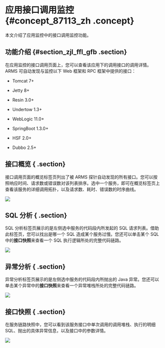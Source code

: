 # 应用接口调用监控 {#concept_87113_zh .concept}

本文介绍了应用监控中的接口调用监控功能。

## 功能介绍 {#section_zjl_ffl_gfb .section}

在应用监控的接口调用页面上，您可以查看该应用下的调用接口的调用详情。ARMS 可自动发现与监控以下 Web 框架和 RPC 框架中提供的接口：

-   Tomcat 7+

-   Jetty 8+

-   Resin 3.0+

-   Undertow 1.3+

-   WebLogic 11.0+

-   SpringBoot 1.3.0+

-   HSF 2.0+

-   Dubbo 2.5+


## 接口概览 { .section}

 接口调用页面的概览标签页列出了被 ARMS 探针自动发现的所有接口。您可以按照响应时间、请求数或错误数对该列表排序。选中一个服务，即可在概览标签页上查看该服务的详细调用拓扑，以及请求数、耗时、错误数的时序曲线。

![](http://static-aliyun-doc.oss-cn-hangzhou.aliyuncs.com/assets/img/152244/155496265543137_zh-CN.png)

## SQL 分析 { .section}

 SQL 分析标签页展示的是左侧选中服务的代码段内所发起的 SQL 请求列表。借助此标签页，您可以找出是哪一个 SQL 造成某个服务过慢。您还可以单击某个 SQL 中的**接口快照**来查看一个 SQL 执行逻辑所处的完整代码链路。

![](http://static-aliyun-doc.oss-cn-hangzhou.aliyuncs.com/assets/img/152244/155496265543138_zh-CN.png)

## 异常分析 { .section}

 异常分析标签页展示的是左侧选中服务的代码段内所抛出的 Java 异常。您还可以单击某个异常中的**接口快照**来查看一个异常堆栈所处的完整代码链路。

![](http://static-aliyun-doc.oss-cn-hangzhou.aliyuncs.com/assets/img/152244/155496265543139_zh-CN.png)

## 接口快照 { .section}

在服务链路快照中，您可以看到该服务接口中单次调用的调用堆栈、执行的明细 SQL、抛出的具体异常信息，以及接口中的参数详情。

![](http://static-aliyun-doc.oss-cn-hangzhou.aliyuncs.com/assets/img/152244/155496265543140_zh-CN.png)

